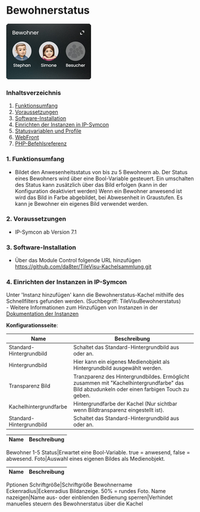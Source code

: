 # Bewohnerstatus
![Bewohnerstatus-Kachel](https://github.com/da8ter/images/blob/main/bewohner_status.jpg)

### Inhaltsverzeichnis

1. [Funktionsumfang](#1-funktionsumfang)
2. [Voraussetzungen](#2-voraussetzungen)
3. [Software-Installation](#3-software-installation)
4. [Einrichten der Instanzen in IP-Symcon](#4-einrichten-der-instanzen-in-ip-symcon)
5. [Statusvariablen und Profile](#5-statusvariablen-und-profile)
6. [WebFront](#6-webfront)
7. [PHP-Befehlsreferenz](#7-php-befehlsreferenz)

### 1. Funktionsumfang

* Bildet den Anwesenheitsstatus von bis zu 5 Bewohnern ab. Der Status eines Bewohners wird über eine Bool-Variable gesteuert. Ein umschalten des Status kann zusätzlich über das Bild erfolgen (kann in der Konfiguration deaktiviert werden) Wenn ein Bewohner anwesend ist wird das Bild in Farbe abgebildet, bei Abwesenheit in Graustufen. Es kann je Bewohner ein eigenes Bild verwendet werden. 

### 2. Voraussetzungen

- IP-Symcon ab Version 7.1

### 3. Software-Installation

* Über das Module Control folgende URL hinzufügen
https://github.com/da8ter/TileVisu-Kachelsammlung.git


### 4. Einrichten der Instanzen in IP-Symcon

 Unter 'Instanz hinzufügen' kann die Bewohnerstatus-Kachel mithilfe des Schnellfilters gefunden werden. (Suchbegriff: TileVisuBewohnerstatus)  
	- Weitere Informationen zum Hinzufügen von Instanzen in der [Dokumentation der Instanzen](https://www.symcon.de/service/dokumentation/konzepte/instanzen/#Instanz_hinzufügen)

__Konfigurationsseite__:

Name     | Beschreibung
-------- | ------------------
Standard-Hintergrundbild|Schaltet das Standard-Hintergrundbild aus oder an.
Hintergrundbild|Hier kann ein eigenes Medienobjekt als Hintergrundbild ausgewählt werden.
Transparenz Bild|Tranzparenz des Hintergrundbildes. Ermöglicht zusammen mit "Kachelhintergrundfarbe" das Bild abzudunkeln oder einen farbigen Touch zu geben. 
Kachelhintergrundfarbe|Hintergrundfarbe der Kachel (Nur sichtbar wenn Bildtransparenz eingestellt ist).
Standard-Hintergrundbild|Schaltet das Standard-Hintergrundbild aus oder an.

Name     | Beschreibung
-------- | ------------------
Bewohner 1-5
Status|Erwartet eine Bool-Variable. true = anwesend, false = abwesend.
Foto|Auswahl eines eigenen Bildes als Medienobjekt.

Name     | Beschreibung
-------- | ------------------
Pptionen
Schriftgröße|Schriftgröße Bewohnername
Eckenradius|Eckenradius Bildanzeige. 50% = rundes Foto.
Name nazeigen|Name aus- oder einblenden
Bedienung sperren|Verhindet manuelles steuern des Bewohnerstatus über die Kachel

